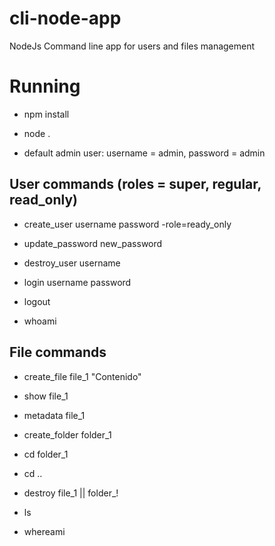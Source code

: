 # cli-node-app
NodeJs Command line app for users and files management

# Running

+ npm install

+ node .

+ default admin user: username = admin, password = admin

## User commands (roles = super, regular, read_only)

+ create_user username password -role=ready_only

+ update_password new_password

+ destroy_user username

+ login username password

+ logout

+ whoami

## File commands 

+ create_file file_1 "Contenido"

+ show file_1

+ metadata file_1

+ create_folder folder_1

+ cd folder_1

+ cd ..

+ destroy file_1 || folder_!

+ ls

+ whereami
